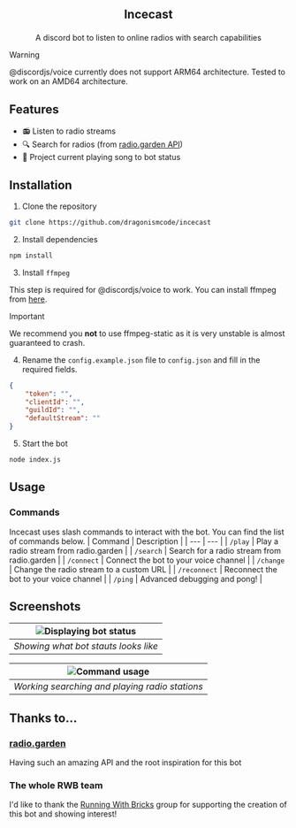 ## <p style="text-align: center;">Incecast</p>
<p style="text-align: center;">A discord bot to listen to online radios with search capabilities</p>

> [!WARNING]  
> @discordjs/voice currently does not support ARM64 architecture. Tested to work on an AMD64 architecture.

## Features
- 📻 Listen to radio streams
- 🔍 Search for radios (from [radio.garden API](https://radio.garden))
- 💬 Project current playing song to bot status

## Installation
1. Clone the repository
```bash
git clone https://github.com/dragonismcode/incecast
```

2. Install dependencies
```bash
npm install
```

3. Install `ffmpeg`

This step is required for @discordjs/voice to work. You can install ffmpeg from [here](https://ffmpeg.org/download.html). 

> [!IMPORTANT]
> We recommend you **not** to use ffmpeg-static as it is very unstable is almost guaranteed to crash.

4. Rename the `config.example.json` file to `config.json` and fill in the required fields.
```json
{
    "token": "",
    "clientId": "",
    "guildId": "",
    "defaultStream": ""
}
```

5. Start the bot
```bash
node index.js
```

## Usage
### Commands
Incecast uses slash commands to interact with the bot. You can find the list of commands below.
| Command | Description |
| --- | --- |
| `/play` | Play a radio stream from radio.garden |
| `/search` | Search for a radio stream from radio.garden |
| `/connect` | Connect the bot to your voice channel |
| `/change` | Change the radio stream to a custom URL |
| `/reconnect` | Reconnect the bot to your voice channel |
| `/ping` | Advanced debugging and pong! |

## Screenshots

| ![Displaying bot status](https://github.com/dragonismcode/incecast/assets/76412158/8b304f7d-1e70-4240-a546-f3bbe4f71a2c) |
|:--:| 
| *Showing what bot stauts looks like* |

| ![Command usage](https://github.com/dragonismcode/incecast/assets/76412158/1a2f58d0-c97c-4c01-8f81-31f05a9a126f) |
|:--:| 
| *Working searching and playing radio stations* |

## Thanks to...
### [radio.garden](https://radio.garden)
Having such an amazing API and the root inspiration for this bot

### The whole RWB team
I'd like to thank the [Running With Bricks](https://github.com/Running-With-Bricks) group for supporting the creation of this bot and showing interest!
